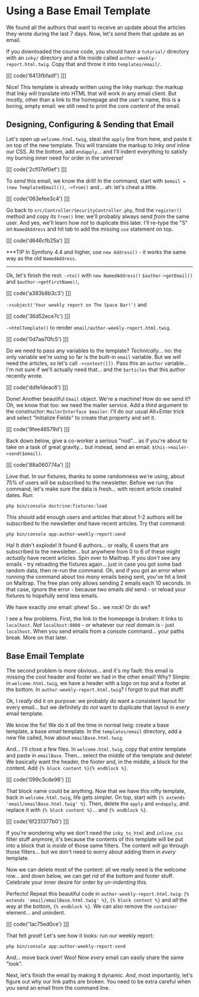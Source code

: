 # Using a Base Email Template

We found all the authors that want to receive an update about the articles
they wrote during the last 7 days. Now, let's *send* them that update as an email.

If you downloaded the course code, you should have a `tutorial/` directory with an
`inky/` directory and a file inside called `author-weekly-report.html.twig`. Copy
that and throw it into `templates/email/`.

[[[ code('6413fbfadf') ]]]

Nice! This template is already written using the Inky markup: the markup that Inky
will translate into HTML that will work in any email client. But mostly, other
than a link to the homepage and the user's name, this is a boring, empty email:
we still need to print the core *content* of the email.

## Designing, Configuring & Sending that Email

Let's open up `welcome.html.twig`, steal the `apply` line from here, and paste it
on top of the new template. This will translate the markup to Inky *and* inline
our CSS. At the bottom, add `endapply`... and I'll indent everything to satisfy
my burning inner need for order in the universe!

[[[ code('2cf07ef0ef') ]]]

To *send* this email, we know the drill! In the command, start with
`$email = (new TemplatedEmail())`, `->from()` and... ah: let's cheat a little.

[[[ code('063efee3c4') ]]]

Go back to `src/Controller/SecurityController.php`, find the `register()` method
and copy *its* `from()` line: we'll probably always send *from* the same user.
And yes, we'll learn how *not* to duplicate this later. I'll re-type the
"S" on `NamedAddress` and hit tab to add the missing `use` statement on top.

[[[ code('d646cfb25a') ]]]

***TIP
In Symfony 4.4 and higher, use `new Address()` - it works the same way
as the old `NamedAddress`.
***

Ok, let's finish the rest: `->to()` with `new NamedAddress()`
`$author->getEmail()` and `$author->getFirstName()`,

[[[ code('a383b8b3c3') ]]]

`->subject('Your weekly report on The Space Bar!')` and

[[[ code('36d52ece7c') ]]]

`->htmlTemplate()` to render `email/author-weekly-report.html.twig`.

[[[ code('0d7aa70fc5') ]]]

Do we need to pass any variables to the template? *Technically*... no: the only
variable we're using so far is the built-in `email` variable. But we *will* need
the articles, so let's call `->context([])`. Pass this an `author` variable...
I'm not sure if we'll actually need that... and the `$articles` that this author
recently wrote.

[[[ code('ddfe1deac6') ]]]

Done! Another beautiful `Email` object. We're a machine! How do we send it? Oh,
we know that too: we need the mailer service. Add a *third* argument to the
constructor: `MailerInterface $mailer`. I'll do our usual Alt+Enter trick and
select "Initialize Fields" to create that property and set it.

[[[ code('9fee46579d') ]]]

Back down below, give a co-worker a serious "nod"... as if you're about to take
on a task of great gravity... but instead, send an email:
`$this->mailer->send($email)`.

[[[ code('88a060774a') ]]]

Love that. In our fixtures, thanks to some randomness we're using, about 75% of
users will be subscribed to the newsletter. Before we run the command, let's make
sure the data is fresh... with recent article created dates. Run:

```terminal
php bin/console doctrine:fixtures:load
```

This *should* add enough users and articles that about 1-2 authors will be subscribed
to the newsletter *and* have recent articles. Try that command:

```terminal-silent
php bin/console app:author-weekly-report:send
```

Ha! It didn't explode! It found 6 authors... or really, 6 users that
are subscribed to the newsletter... but anywhere from 0 to 6 of these might
*actually* have recent articles. Spin over to Mailtrap. If you *don't* see any
emails - try reloading the fixtures again... just in case you got some bad random
data, then re-run the command. Oh, and if you got an error when running the command
about too *many* emails being sent, you've hit a limit on Mailtrap. The free plan
only allows sending 2 emails each 10 seconds. In that case, ignore the error - because
two emails *did* send - or reload your fixtures to hopefully send less emails.

We have exactly *one* email: phew! So... we *rock*! Or do we?

I see a few problems. First, the link to the homepage is broken: it links to
`localhost`. *Not* `localhost:8000` - or whatever our *real* domain is - just
`localhost`. When you send emails from a console command... your paths break.
More on that later.

## Base Email Template

The second problem is more obvious... and it's my fault: this email is missing
the cool header and footer we had in the other email! Why? Simple: in
`welcome.html.twig`, we have a header with a logo on top and a footer at the bottom.
In `author-weekly-report.html.twig`? I forgot to put that stuff!

Ok, I *really* did it on purpose: we probably *do* want a consistent layout for
every email... but we definitely do *not* want to duplicate that layout in *every*
email template.

We know the fix! We do it *all* the time in normal twig: create a base template,
a base *email* template. In the `templates/email` directory, add a new file
called, how about `emailBase.html.twig`.

And... I'll close a few files. In `welcome.html.twig`, copy that *entire* template
and paste in `emailBase`. Then... select the *middle* of the template and delete!
We basically want the header, the footer and, in the middle, a block for the
content. Add `{% block content %}{% endblock %}`.

[[[ code('099c3cde96') ]]]

That block name could be anything. Now that we have *this* nifty template, back
in `welcome.html.twig`, life gets simpler. On top, start with
`{% extends 'email/emailBase.html.twig' %}`. Then, delete the `apply` and `endapply`,
and replace it with `{% block content %}`... and `{% endblock %}`.

[[[ code('6f231377b0') ]]]

If you're wondering why we don't need the `inky_to_html` and `inline_css` filter
stuff anymore, it's because the contents of this template will be put into a block
that is *inside* of those same filters. The content *will* go through those filters...
but we don't need to worry about adding them in *every* template.

Now we can delete most of the content: all we really need is the welcome row...
and down below, we can get rid of the bottom and footer stuff. Celebrate
your inner desire for order by *un-indenting* this.

Perfecto! Repeat this beautiful code in `author-weekly-report.html.twig`:
`{% extends 'email/emailBase.html.twig' %}`, `{% block content %}` and *all* the
way at the bottom, `{% endblock %}`. We can also remove the `container` element...
and unindent.

[[[ code('1ac75ed0ce') ]]]

That felt *great*! Let's see how it looks: run our weekly report:

```terminal-silent
php bin/console app:author-weekly-report:send
```

And... move back over! Woo! Now *every* email can easily share the same "look".

Next, let's finish the email by making it dynamic. *And*, most importantly, let's
figure out why our link paths are broken. You need to be extra careful when you
send an email from the command line.
